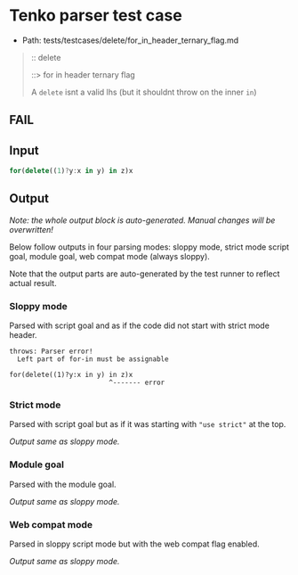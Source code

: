 # Tenko parser test case

- Path: tests/testcases/delete/for_in_header_ternary_flag.md

> :: delete
>
> ::> for in header ternary flag
>
> A `delete` isnt a valid lhs (but it shouldnt throw on the inner `in`)

## FAIL

## Input

`````js
for(delete((1)?y:x in y) in z)x
`````

## Output

_Note: the whole output block is auto-generated. Manual changes will be overwritten!_

Below follow outputs in four parsing modes: sloppy mode, strict mode script goal, module goal, web compat mode (always sloppy).

Note that the output parts are auto-generated by the test runner to reflect actual result.

### Sloppy mode

Parsed with script goal and as if the code did not start with strict mode header.

`````
throws: Parser error!
  Left part of for-in must be assignable

for(delete((1)?y:x in y) in z)x
                         ^------- error
`````

### Strict mode

Parsed with script goal but as if it was starting with `"use strict"` at the top.

_Output same as sloppy mode._

### Module goal

Parsed with the module goal.

_Output same as sloppy mode._

### Web compat mode

Parsed in sloppy script mode but with the web compat flag enabled.

_Output same as sloppy mode._
